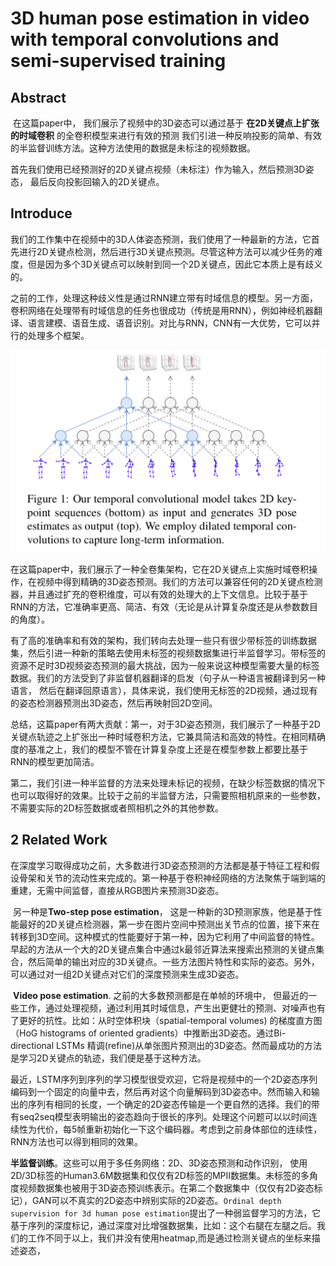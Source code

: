 # 3D human pose estimation in video with temporal convolutions and semi-supervised training



## Abstract

​	在这篇paper中， 我们展示了视频中的3D姿态可以通过基于 **在2D关键点上扩张的时域卷积** 的全卷积模型来进行有效的预测 我们引进一种反响投影的简单、有效的半监督训练方法。这种方法使用的数据是未标注的视频数据。

​	首先我们使用已经预测好的2D关键点视频（未标注）作为输入，然后预测3D姿态， 最后反向投影回输入的2D关键点。



## Introduce

​	我们的工作集中在视频中的3D人体姿态预测，我们使用了一种最新的方法，它首先进行2D关键点检测，然后进行3D关键点预测。尽管这种方法可以减少任务的难度，但是因为多个3D关键点可以映射到同一个2D关键点，因此它本质上是有歧义的。

​	之前的工作，处理这种歧义性是通过RNN建立带有时域信息的模型。另一方面，卷积网络在处理带有时域信息的任务也很成功（传统是用RNN），例如神经机器翻译、语言建模、语音生成、语音识别。对比与RNN，CNN有一大优势，它可以并行的处理多个框架。

![](https://raw.githubusercontent.com/lxy5513/Markdown_image_dateset/master/Xnip2018-12-29_15-19-05.png)

​	在这篇paper中，我们展示了一种全卷集架构，它在2D关键点上实施时域卷积操作，在视频中得到精确的3D姿态预测。我们的方法可以兼容任何的2D关键点检测器，并且通过扩充的卷积维度，可以有效的处理大的上下文信息。比较于基于RNN的方法，它准确率更高、简洁、有效（无论是从计算复杂度还是从参数数目的角度）。

​	有了高的准确率和有效的架构，我们转向去处理一些只有很少带标签的训练数据集，然后引进一种新的策略去使用未标签的视频数据集进行半监督学习。带标签的资源不足时3D视频姿态预测的最大挑战，因为一般来说这种模型需要大量的标签数据。我们的方法受到了非监督机器翻译的启发（句子从一种语言被翻译到另一种语言， 然后在翻译回原语言），具体来说，我们使用无标签的2D视频，通过现有的姿态检测器预测出3D姿态，然后再映射回2D空间。

​	总结，这篇paper有两大贡献：第一，对于3D姿态预测，我们展示了一种基于2D关键点轨迹之上扩张出一种时域卷积方法，它兼具简洁和高效的特性。在相同精确度的基准之上，我们的模型不管在计算复杂度上还是在模型参数上都要比基于RNN的模型更加简洁。

​	第二，我们引进一种半监督的方法来处理未标记的视频，在缺少标签数据的情况下也可以取得好的效果。比较于之前的半监督方法，只需要照相机原来的一些参数，不需要实际的2D标签数据或者照相机之外的其他参数。



## 2 Related Work

​	在深度学习取得成功之前，大多数进行3D姿态预测的方法都是基于特征工程和假设骨架和关节的流动性来完成的。第一种基于卷积神经网络的方法聚焦于端到端的重建，无需中间监督，直接从RGB图片来预测3D姿态。

​	另一种是**Two-step pose estimation**， 这是一种新的3D预测家族，他是基于性能最好的2D关键点检测器，第一步在图片空间中预测出关节点的位置，接下来在转移到3D空间。这种模式的性能要好于第一种，因为它利用了中间监督的特性。早起的方法从一个大的2D关键点集合中通过k最邻近算法来搜索出预测的关键点集合，然后简单的输出对应的3D关键点。一些方法图片特性和实际的姿态。另外，可以通过对一组2D关键点对它们的深度预测来生成3D姿态。

​	**Video pose estimation**. 之前的大多数预测都是在单帧的环境中， 但最近的一些工作，通过处理视频，通过利用其时域信息，产生出更健壮的预测、对噪声也有了更好的抗性。比如：从时空体积块（spatial-temporal volumes) 的梯度直方图（HoG histograms of oriented gradients）中推断出3D姿态。通过Bi-directional LSTMs 精调(refine)从单张图片预测出的3D姿态。然而最成功的方法是学习2D关键点的轨迹，我们便是基于这种方法。

​	最近，LSTM序列到序列的学习模型很受欢迎，它将是视频中的一个2D姿态序列编码到一个固定的向量中去，然后再对这个向量解码到3D姿态中。然而输入和输出的序列有相同的长度，一个确定的2D姿态传输是一个更自然的选择。我们的带有seq2seq模型表明输出的姿态趋向于很长的序列。处理这个问题可以以时间连续性为代价，每5帧重新初始化一下这个编码器。考虑到之前身体部位的连续性，RNN方法也可以得到相同的效果。

​	**半监督训练**。这些可以用于多任务网络：2D、3D姿态预测和动作识别， 使用2D/3D标签的Human3.6M数据集和仅仅有2D标签的MPII数据集。未标签的多角度视频数据集也被用于3D姿态预训练表示。在第二个数据集中（仅仅有2D姿态标记），GAN可以不真实的2D姿态中辨别实际的2D姿态。`Ordinal depth
supervision for 3d human pose estimation`提出了一种弱监督学习的方法，它基于序列的深度标记，通过深度对比增强数据集，比如：这个右腿在左腿之后。我们的工作不同于以上，我们并没有使用heatmap,而是通过检测关键点的坐标来描述姿态，
